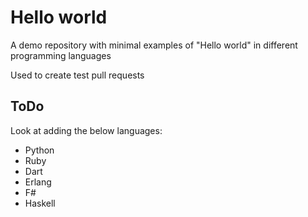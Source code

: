 # Hello world

A demo repository with minimal examples of "Hello world" in different programming languages

Used to create test pull requests


## ToDo

Look at adding the below languages:

* Python
* Ruby
* Dart
* Erlang
* F#
* Haskell
